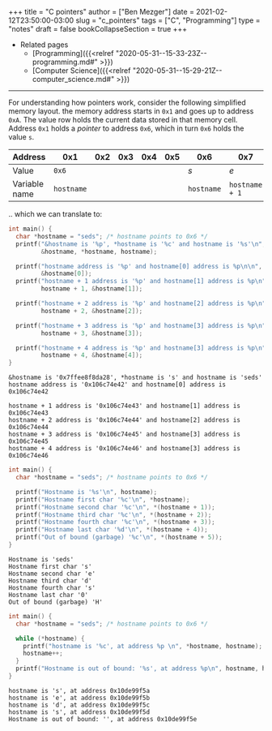 +++
title = "C pointers"
author = ["Ben Mezger"]
date = 2021-02-12T23:50:00-03:00
slug = "c_pointers"
tags = ["C", "Programming"]
type = "notes"
draft = false
bookCollapseSection = true
+++

-   Related pages
    -   [Programming]({{<relref "2020-05-31--15-33-23Z--programming.md#" >}})
    -   [Computer Science]({{<relref "2020-05-31--15-29-21Z--computer_science.md#" >}})

---

For understanding how pointers work, consider the following simplified memory
layout. the memory address starts in `0x1` and goes up to address `0xA`. The
value row holds the current data stored in that memory cell. Address `0x1` holds
a _pointer_ to address `0x6`, which in turn `0x6` holds the value `s`.

<a id="table--table-memory-layout-simplified"></a>

| Address       | 0x1        | 0x2 | 0x3 | 0x4 | 0x5 | 0x6        | 0x7            | 0x8            | 0x9            | 0xA           |
|---------------|------------|-----|-----|-----|-----|------------|----------------|----------------|----------------|---------------|
| Value         | `0x6`      |     |     |     |     | _s_        | _e_            | _d_            | _s_            | _\\0_         |
| Variable name | `hostname` |     |     |     |     | `hostname` | `hostname + 1` | `hostname + 2` | `hostname + 3` | `hostname +4` |

.. which we can translate to:

```C
int main() {
  char *hostname = "seds"; /* hostname points to 0x6 */
  printf("&hostname is '%p', *hostname is '%c' and hostname is '%s'\n",
         &hostname, *hostname, hostname);

  printf("hostname address is '%p' and hostname[0] address is %p\n\n", hostname,
         &hostname[0]);
  printf("hostname + 1 address is '%p' and hostname[1] address is %p\n",
         hostname + 1, &hostname[1]);

  printf("hostname + 2 address is '%p' and hostname[2] address is %p\n",
         hostname + 2, &hostname[2]);

  printf("hostname + 3 address is '%p' and hostname[3] address is %p\n",
         hostname + 3, &hostname[3]);

  printf("hostname + 4 address is '%p' and hostname[3] address is %p\n",
         hostname + 4, &hostname[4]);
}
```

```text
&hostname is '0x7ffee8f8da28', *hostname is 's' and hostname is 'seds'
hostname address is '0x106c74e42' and hostname[0] address is 0x106c74e42

hostname + 1 address is '0x106c74e43' and hostname[1] address is 0x106c74e43
hostname + 2 address is '0x106c74e44' and hostname[2] address is 0x106c74e44
hostname + 3 address is '0x106c74e45' and hostname[3] address is 0x106c74e45
hostname + 4 address is '0x106c74e46' and hostname[3] address is 0x106c74e46
```

```C
int main() {
  char *hostname = "seds"; /* hostname points to 0x6 */

  printf("Hostname is '%s'\n", hostname);
  printf("Hostname first char '%c'\n", *hostname);
  printf("Hostname second char '%c'\n", *(hostname + 1));
  printf("Hostname third char '%c'\n", *(hostname + 2));
  printf("Hostname fourth char '%c'\n", *(hostname + 3));
  printf("Hostname last char '%d'\n", *(hostname + 4));
  printf("Out of bound (garbage) '%c'\n", *(hostname + 5));
}
```

```text
Hostname is 'seds'
Hostname first char 's'
Hostname second char 'e'
Hostname third char 'd'
Hostname fourth char 's'
Hostname last char '0'
Out of bound (garbage) 'H'
```

```C
int main() {
  char *hostname = "seds"; /* hostname points to 0x6 */

  while (*hostname) {
    printf("hostname is '%c', at address %p \n", *hostname, hostname);
    hostname++;
  }
  printf("Hostname is out of bound: '%s', at address %p\n", hostname, hostname);
}
```

```text
hostname is 's', at address 0x10de99f5a
hostname is 'e', at address 0x10de99f5b
hostname is 'd', at address 0x10de99f5c
hostname is 's', at address 0x10de99f5d
Hostname is out of bound: '', at address 0x10de99f5e
```